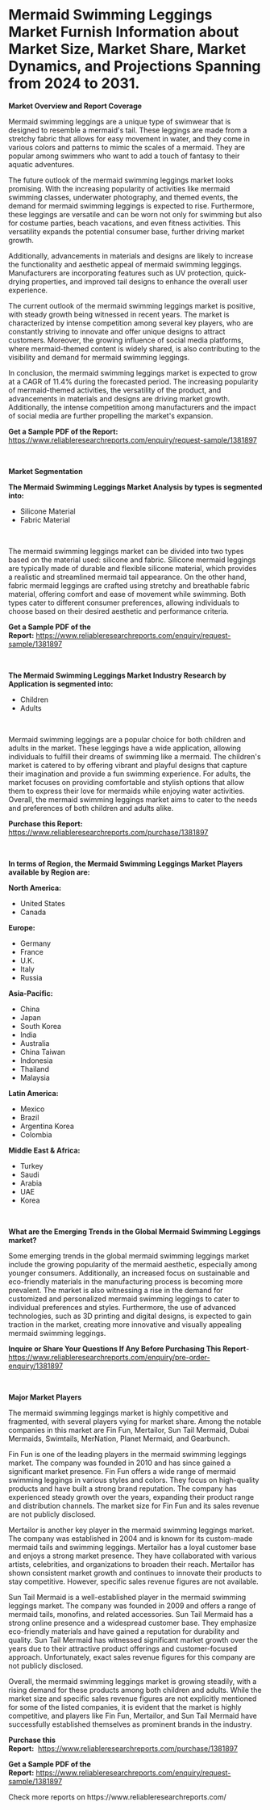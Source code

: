 <p><h1>Mermaid Swimming Leggings Market Furnish Information about Market Size, Market Share, Market Dynamics, and Projections Spanning from 2024 to 2031.</h1></p><p><strong>Market Overview and Report Coverage</strong></p>
<p><p>Mermaid swimming leggings are a unique type of swimwear that is designed to resemble a mermaid's tail. These leggings are made from a stretchy fabric that allows for easy movement in water, and they come in various colors and patterns to mimic the scales of a mermaid. They are popular among swimmers who want to add a touch of fantasy to their aquatic adventures.</p><p>The future outlook of the mermaid swimming leggings market looks promising. With the increasing popularity of activities like mermaid swimming classes, underwater photography, and themed events, the demand for mermaid swimming leggings is expected to rise. Furthermore, these leggings are versatile and can be worn not only for swimming but also for costume parties, beach vacations, and even fitness activities. This versatility expands the potential consumer base, further driving market growth.</p><p>Additionally, advancements in materials and designs are likely to increase the functionality and aesthetic appeal of mermaid swimming leggings. Manufacturers are incorporating features such as UV protection, quick-drying properties, and improved tail designs to enhance the overall user experience.</p><p>The current outlook of the mermaid swimming leggings market is positive, with steady growth being witnessed in recent years. The market is characterized by intense competition among several key players, who are constantly striving to innovate and offer unique designs to attract customers. Moreover, the growing influence of social media platforms, where mermaid-themed content is widely shared, is also contributing to the visibility and demand for mermaid swimming leggings.</p><p>In conclusion, the mermaid swimming leggings market is expected to grow at a CAGR of 11.4% during the forecasted period. The increasing popularity of mermaid-themed activities, the versatility of the product, and advancements in materials and designs are driving market growth. Additionally, the intense competition among manufacturers and the impact of social media are further propelling the market's expansion.</p></p>
<p><strong>Get a Sample PDF of the Report:</strong> <a href="https://www.reliableresearchreports.com/enquiry/request-sample/1381897">https://www.reliableresearchreports.com/enquiry/request-sample/1381897</a></p>
<p>&nbsp;</p>
<p><strong>Market Segmentation</strong></p>
<p><strong>The Mermaid Swimming Leggings Market Analysis by types is segmented into:</strong></p>
<p><ul><li>Silicone Material</li><li>Fabric Material</li></ul></p>
<p>&nbsp;</p>
<p><p>The mermaid swimming leggings market can be divided into two types based on the material used: silicone and fabric. Silicone mermaid leggings are typically made of durable and flexible silicone material, which provides a realistic and streamlined mermaid tail appearance. On the other hand, fabric mermaid leggings are crafted using stretchy and breathable fabric material, offering comfort and ease of movement while swimming. Both types cater to different consumer preferences, allowing individuals to choose based on their desired aesthetic and performance criteria.</p></p>
<p><strong>Get a Sample PDF of the Report:</strong>&nbsp;<a href="https://www.reliableresearchreports.com/enquiry/request-sample/1381897">https://www.reliableresearchreports.com/enquiry/request-sample/1381897</a></p>
<p>&nbsp;</p>
<p><strong>The Mermaid Swimming Leggings Market Industry Research by Application is segmented into:</strong></p>
<p><ul><li>Children</li><li>Adults</li></ul></p>
<p>&nbsp;</p>
<p><p>Mermaid swimming leggings are a popular choice for both children and adults in the market. These leggings have a wide application, allowing individuals to fulfill their dreams of swimming like a mermaid. The children's market is catered to by offering vibrant and playful designs that capture their imagination and provide a fun swimming experience. For adults, the market focuses on providing comfortable and stylish options that allow them to express their love for mermaids while enjoying water activities. Overall, the mermaid swimming leggings market aims to cater to the needs and preferences of both children and adults alike.</p></p>
<p><strong>Purchase this Report:</strong>&nbsp; <a href="https://www.reliableresearchreports.com/purchase/1381897">https://www.reliableresearchreports.com/purchase/1381897</a></p>
<p>&nbsp;</p>
<p><strong>In terms of Region, the Mermaid Swimming Leggings Market Players available by Region are:</strong></p>
<p>
    <p> <strong> North America: </strong>
        <ul>
            <li>United States</li>
            <li>Canada</li>
        </ul>
        </p> 
    <p> <strong> Europe: </strong>
        <ul>
            <li>Germany</li>
            <li>France</li>
            <li>U.K.</li>
            <li>Italy</li>
            <li>Russia</li>
        </ul>
        </p> 
    <p> <strong> Asia-Pacific: </strong>
        <ul>
            <li>China</li>
            <li>Japan</li>
            <li>South Korea</li>
            <li>India</li>
            <li>Australia</li>
            <li>China Taiwan</li>
            <li>Indonesia</li>
            <li>Thailand</li>
            <li>Malaysia</li>
        </ul>
        </p> 
    <p> <strong> Latin America: </strong>
        <ul>
            <li>Mexico</li>
            <li>Brazil</li>
            <li>Argentina Korea</li>
            <li>Colombia</li>
        </ul>
        </p> 
    <p> <strong> Middle East & Africa: </strong>
        <ul>
            <li>Turkey</li>
            <li>Saudi</li>
            <li>Arabia</li>
            <li>UAE</li>
            <li>Korea</li>
        </ul>
    </p>
    </p>
<p>&nbsp;</p>
<p><strong>What are the Emerging Trends in the Global Mermaid Swimming Leggings market?</strong></p>
<p><p>Some emerging trends in the global mermaid swimming leggings market include the growing popularity of the mermaid aesthetic, especially among younger consumers. Additionally, an increased focus on sustainable and eco-friendly materials in the manufacturing process is becoming more prevalent. The market is also witnessing a rise in the demand for customized and personalized mermaid swimming leggings to cater to individual preferences and styles. Furthermore, the use of advanced technologies, such as 3D printing and digital designs, is expected to gain traction in the market, creating more innovative and visually appealing mermaid swimming leggings.</p></p>
<p><strong>Inquire or Share Your Questions If Any Before Purchasing This Report</strong>- <a href="https://www.reliableresearchreports.com/enquiry/pre-order-enquiry/1381897">https://www.reliableresearchreports.com/enquiry/pre-order-enquiry/1381897</a></p>
<p>&nbsp;</p>
<p><strong>Major Market Players</strong></p>
<p><p>The mermaid swimming leggings market is highly competitive and fragmented, with several players vying for market share. Among the notable companies in this market are Fin Fun, Mertailor, Sun Tail Mermaid, Dubai Mermaids, Swimtails, MerNation, Planet Mermaid, and Gearbunch. </p><p>Fin Fun is one of the leading players in the mermaid swimming leggings market. The company was founded in 2010 and has since gained a significant market presence. Fin Fun offers a wide range of mermaid swimming leggings in various styles and colors. They focus on high-quality products and have built a strong brand reputation. The company has experienced steady growth over the years, expanding their product range and distribution channels. The market size for Fin Fun and its sales revenue are not publicly disclosed.</p><p>Mertailor is another key player in the mermaid swimming leggings market. The company was established in 2004 and is known for its custom-made mermaid tails and swimming leggings. Mertailor has a loyal customer base and enjoys a strong market presence. They have collaborated with various artists, celebrities, and organizations to broaden their reach. Mertailor has shown consistent market growth and continues to innovate their products to stay competitive. However, specific sales revenue figures are not available.</p><p>Sun Tail Mermaid is a well-established player in the mermaid swimming leggings market. The company was founded in 2009 and offers a range of mermaid tails, monofins, and related accessories. Sun Tail Mermaid has a strong online presence and a widespread customer base. They emphasize eco-friendly materials and have gained a reputation for durability and quality. Sun Tail Mermaid has witnessed significant market growth over the years due to their attractive product offerings and customer-focused approach. Unfortunately, exact sales revenue figures for this company are not publicly disclosed.</p><p>Overall, the mermaid swimming leggings market is growing steadily, with a rising demand for these products among both children and adults. While the market size and specific sales revenue figures are not explicitly mentioned for some of the listed companies, it is evident that the market is highly competitive, and players like Fin Fun, Mertailor, and Sun Tail Mermaid have successfully established themselves as prominent brands in the industry.</p></p>
<p><strong>Purchase this Report:</strong>&nbsp;&nbsp;<a href="https://www.reliableresearchreports.com/purchase/1381897">https://www.reliableresearchreports.com/purchase/1381897</a></p>
<p></p>
<p><strong>Get a Sample PDF of the Report:</strong>&nbsp;<a href="https://www.reliableresearchreports.com/enquiry/request-sample/1381897">https://www.reliableresearchreports.com/enquiry/request-sample/1381897</a></p>
<p>Check more reports on https://www.reliableresearchreports.com/</p>